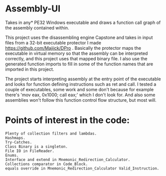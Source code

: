 # Assembly-UI

Takes in any* PE32 Windows executable and draws a function call graph of the assembly contained within.

This project uses the disassembling engine Capstone and takes in input files from a 32-bit executable protector I made https://github.com/Majiick/DPro .
Basically the protector maps the executable in virtual memory so that the assembly can be interpreted correctly, and this project uses that mapped binary file.
I also use the generated function imports to fill in some of the function names that are imported in this project.

The project starts interpreting assembly at the entry point of the executable and looks for function defining instructions such as ret and call.
I tested a couple of executables, some work and some don't because for example there's 'mov eax, 0x1000; call eax;' which I don't look for.
And also some assemblies won't follow this function control flow structure, but most will.

# Points of interest in the code:
	Plenty of collection filters and lambdas.
	Hashmaps.
	Try-Catches.
	Class Binary is a singleton.
	File IO in FileReader.
	Enums.
	Interface and extend in Mnemonic_Redirection_Calculator.
	Collections comparator in Code_Block.
	equals override in Mnemonic_Redirection_Calculator Valid_Instruction.
	